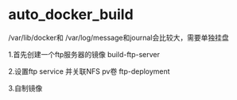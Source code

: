 # auto_docker_build

/var/lib/docker和 /var/log/message和journal会比较大，需要单独挂盘

1.首先创建一个ftp服务器的镜像 
build-ftp-server

2.设置ftp service 并关联NFS pv卷
ftp-deployment

3.自制镜像

